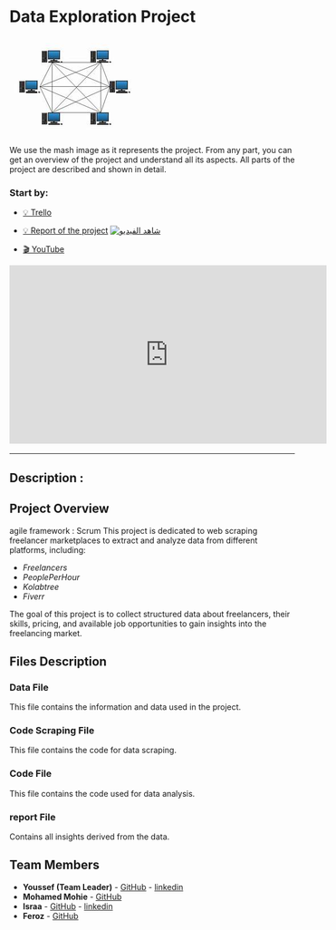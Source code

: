 # Data Exploration Project
![The main box](code%20Scrapping/img/mash.jpg)
---
We use the mash image as it represents the project. From any part, you can get an overview of the project and understand all its aspects. All parts of the project are described and shown in detail.

### Start by:
- [💡 Trello](https://trello.com/b/VIebsUqs/dep-project)
- [💡 Report of the project](https://trello.com/b/VIebsUqs/dep-project)
[![شاهد الفيديو](https://img.youtube.com/vi/EFmxPMdBqmU/0.jpg)](https://www.youtube.com/watch?v=EFmxPMdBqmU)

- [🎬 YouTube](https://www.youtube.com/watch?v=EFmxPMdBqmU)

<iframe width="560" height="315" src="https://www.youtube.com/embed/EFmxPMdBqmU" frameborder="0" allowfullscreen></iframe>

---
## Description : 
## Project Overview
agile framework : Scrum 
This project is dedicated to web scraping freelancer marketplaces to extract and analyze data from different platforms, including:  
- *Freelancers*  
- *PeoplePerHour*  
- *Kolabtree*  
- *Fiverr*  

The goal of this project is to collect structured data about freelancers, their skills, pricing, and available job opportunities to gain insights into the freelancing market.
## Files Description

### Data File
This file contains the information and data used in the project.

### Code Scraping File
This file contains the code for data scraping.

### Code File
This file contains the code used for data analysis.
### report File
Contains all insights derived from the data.

## Team Members

- **Youssef (Team Leader)** - [GitHub](https://github.com/youssefhusain) - [linkedin](https://www.linkedin.com/in/youssef-hessan-alghamry/)
- **Mohamed Mohie** - [GitHub](https://github.com/iDourgham)
- **Israa** - [GitHub](https://github.com/IsraaMohamedGaber) - [linkedin](https://www.linkedin.com/in/israa-mohamed-gaber-ab0364273/)
- **Feroz** - [GitHub](https://github.com/fayrouzmgalal)
